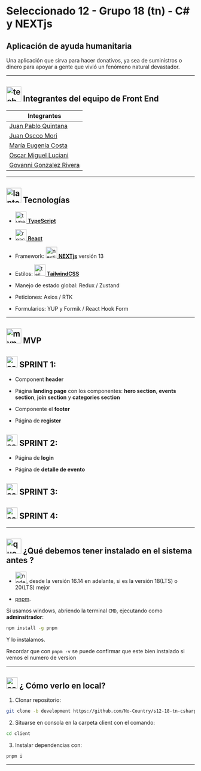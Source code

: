 # Seleccionado 12 - Grupo 18 (tn) - C# y NEXTjs

## Aplicación de ayuda humanitaria

Una aplicación que sirva para hacer donativos, ya sea de suministros o dinero para apoyar a gente que vivió un fenómeno natural devastador.

---


## <img width="40" height="40" src="https://img.icons8.com/emoji/40/technologyst.png" alt="technologyst"/> Integrantes del equipo de Front End

| Integrantes |
| --------- |
| [Juan Pablo Quintana](https://github.com/jp-quintana) |
| [Juan Oscco Mori](https://github.com/jcom-dev) |
| [María Eugenia Costa](https://github.com/eugenia1984) |
| [Oscar Miguel Luciani](https://github.com/OLuciani) |
| [Govanni Gonzalez Rivera](https://github.com/GoRiDeveloper) |

---

## <img width="40" height="40" src="https://img.icons8.com/emoji/40/laptop-emoji.png" alt="laptop emoji"/> Tecnologías


- [<img width="30" height="30" src="https://img.icons8.com/color/30/typescript.png" alt="typescript"/> **TypeScript**](https://www.typescriptlang.org/)

- [<img width="30" height="30" src="https://img.icons8.com/office/30/react.png" alt="react"/> **React**](https://react.dev/)

- Framework: [<img width="30" height="30" src="https://img.icons8.com/color/30/nextjs.png" alt="nextjs"/> **NEXTjs**](https://nextjs.org/) versión 13

- Estilos: [<img width="30" height="30" src="https://img.icons8.com/fluency/30/tailwind_css.png" alt="tailwind_css"/> **TailwindCSS**](https://tailwindcss.com/)

- Manejo de estado global: Redux / Zustand

- Peticiones: Axios / RTK

- Formularios: YUP y Formik / React Hook Form

---

## <img width="40" height="40" src="https://img.icons8.com/external-flaticons-lineal-color-flat-icons/40/external-mvp-computer-programming-flaticons-lineal-color-flat-icons.png" alt="mvp computer programming"/>  MVP

## <img width="30" height="30" src="https://img.icons8.com/external-flaticons-flat-flat-icons/30/external-scrum-agile-flaticons-flat-flat-icons-7.png" alt="scrum agile"/> SPRINT 1:

- Component **header**

- Página **landing page** con los componentes: **hero section**, **events section**, **join section** y **categories section**

- Componente el **footer**

- Página de **register**

## <img width="30" height="30" src="https://img.icons8.com/external-flaticons-flat-flat-icons/30/external-scrum-agile-flaticons-flat-flat-icons-7.png" alt="scrum agile"/> SPRINT 2:

- Página de **login**

- Página de **detalle de evento**

## <img width="30" height="30" src="https://img.icons8.com/external-flaticons-flat-flat-icons/30/external-scrum-agile-flaticons-flat-flat-icons-7.png" alt="scrum agile"/> SPRINT 3:

## <img width="30" height="30" src="https://img.icons8.com/external-flaticons-flat-flat-icons/30/external-scrum-agile-flaticons-flat-flat-icons-7.png" alt="scrum agile"/> SPRINT 4:

---

## <img width="40" height="40" src="https://img.icons8.com/cute-clipart/40/ask-question.png" alt="question"/> ¿Qué debemos tener instalado en el sistema antes ?

- [<img width="30" height="30" src="https://img.icons8.com/color/30/nodejs.png" alt="nodejs"/>](https://nodejs.org/en/), desde la versión 16.14 en adelante, si es la versión 18(LTS) o 20(LTS) mejor 

- [pnpm](https://pnpm.io/es/). 

Si usamos windows, abriendo la terminal `CMD`, ejecutando como **adminsitrador**: 

```BASH
npm install -g pnpm
``` 

Y lo instalamos. 

Recordar que con `pnpm -v` se puede confirmar que este bien instalado si vemos el numero de version


---


## <img width="30" height="30" src="https://img.icons8.com/office/30/console.png" alt="console"/> ¿ Cómo verlo en local?

1. Clonar repositorio: 

```BASH
git clone -b development https://github.com/No-Country/s12-18-tn-csharp-next.git
```

2. Situarse en consola en la carpeta client con el comando: 

```BASH
cd client
```

3. Instalar dependencias con: 

```BASH
pnpm i
```

---

